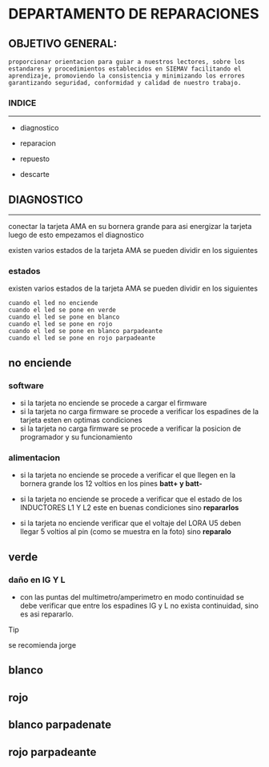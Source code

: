 # DEPARTAMENTO DE REPARACIONES
## OBJETIVO GENERAL:
    proporcionar orientacion para guiar a nuestros lectores, sobre los estandares y procedimientos establecidos en SIEMAV facilitando el aprendizaje, promoviendo la consistencia y minimizando los errores garantizando seguridad, conformidad y calidad de nuestro trabajo.

### INDICE
---
- diagnostico

- reparacion

- repuesto 

- descarte

## DIAGNOSTICO
---
conectar la tarjeta AMA en su bornera grande para asi energizar la tarjeta luego de esto empezamos el diagnostico

existen varios estados de la tarjeta AMA se pueden dividir en los siguientes 

### estados
existen varios estados de la tarjeta AMA se pueden dividir en los siguientes 

    cuando el led no enciende 
    cuando el led se pone en verde 
    cuando el led se pone en blanco
    cuando el led se pone en rojo 
    cuando el led se pone en blanco parpadeante
    cuando el led se pone en rojo parpadeante

## no enciende 

### software
- si la tarjeta no enciende se procede a cargar el firmware
- si la tarjeta no carga firmware se procede a verificar los espadines de la tarjeta esten en optimas condiciones
- si la tarjeta no carga firmware se procede a verificar la posicion de programador y su funcionamiento

### alimentacion

- si la tarjeta no enciende se procede a verificar el que llegen en la bornera grande los 12 voltios en los pines **batt+ y batt-**

- si la tarjeta no enciende se procede a verificar que el estado de los INDUCTORES L1 Y L2 este en buenas condiciones sino **repararlos**

- si la tarjeta no enciende verificar que el voltaje del LORA U5 deben llegar 5 voltios al pin (como se muestra en la foto) sino **reparalo**


## verde

### daño en IG Y L
- con las puntas del multimetro/amperimetro en modo continuidad se debe verificar que entre los espadines IG y L no exista continuidad, sino es asi repararlo. 

> [!TIP] 
> se recomienda jorge 


## blanco

## rojo 
    
## blanco parpadenate

## rojo parpadeante 
















